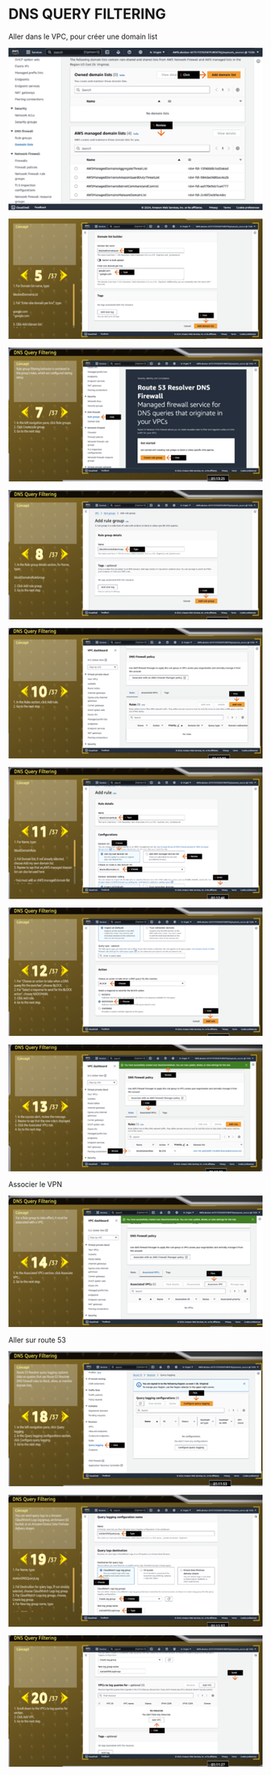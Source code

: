 # DNS QUERY FILTERING

Aller dans le VPC, pour créer une domain list

![image.png](DNS%20QUERY%20FILTERING%2017e91cce83bc80748720ec3da0c65c43/image.png)

![image.png](DNS%20QUERY%20FILTERING%2017e91cce83bc80748720ec3da0c65c43/image%201.png)

![image.png](DNS%20QUERY%20FILTERING%2017e91cce83bc80748720ec3da0c65c43/image%202.png)

![image.png](DNS%20QUERY%20FILTERING%2017e91cce83bc80748720ec3da0c65c43/image%203.png)

![image.png](DNS%20QUERY%20FILTERING%2017e91cce83bc80748720ec3da0c65c43/image%204.png)

![image.png](DNS%20QUERY%20FILTERING%2017e91cce83bc80748720ec3da0c65c43/image%205.png)

![image.png](DNS%20QUERY%20FILTERING%2017e91cce83bc80748720ec3da0c65c43/image%206.png)

![image.png](DNS%20QUERY%20FILTERING%2017e91cce83bc80748720ec3da0c65c43/image%207.png)

Associer le VPN

![image.png](DNS%20QUERY%20FILTERING%2017e91cce83bc80748720ec3da0c65c43/image%208.png)

Aller sur route 53

![image.png](DNS%20QUERY%20FILTERING%2017e91cce83bc80748720ec3da0c65c43/image%209.png)

![image.png](DNS%20QUERY%20FILTERING%2017e91cce83bc80748720ec3da0c65c43/image%2010.png)

![image.png](DNS%20QUERY%20FILTERING%2017e91cce83bc80748720ec3da0c65c43/image%2011.png)